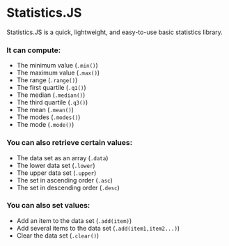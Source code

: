 # Statistics.JS

Statistics.JS is a quick, lightweight, and easy-to-use basic statistics library.

### It can compute:

 - The minimum value (`.min()`)
 - The maximum value (`.max()`)
 - The range (`.range()`)
 - The first quartile (`.q1()`)
 - The median (`.median()`)
 - The third quartile (`.q3()`)
 - The mean (`.mean()`)
 - The modes (`.modes()`)
 - The mode (`.mode()`)

### You can also retrieve certain values:

 - The data set as an array (`.data`)
 - The lower data set (`.lower`)
 - The upper data set (`.upper`)
 - The set in ascending order (`.asc`)
 - The set in descending order (`.desc`)

### You can also set values:

 - Add an item to the data set (`.add(item)`)
 - Add several items to the data set (`.add(item1,item2...)`)
 - Clear the data set (`.clear()`)
 

